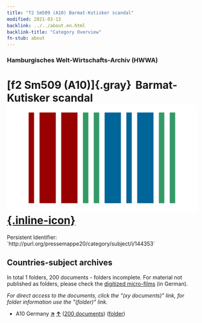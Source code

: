 ```yaml
---
title: "f2 Sm509 (A10) Barmat-Kutisker scandal"
modified: 2021-03-13
backlink: ../../about.en.html
backlink-title: "Category Overview"
fn-stub: about
---
```


### Hamburgisches Welt-Wirtschafts-Archiv (HWWA)

# [f2 Sm509 (A10)]{.gray}&#8201; Barmat-Kutisker scandal &#160; [![Wikidata](/images/Wikidata-logo.svg "Wikidata"){.inline-icon}](http://www.wikidata.org/entity/Q104699617)

<div class="hint">Persistent Identifier: `http://purl.org/pressemappe20/category/subject/i/144353`</div>







## Countries-subject archives





In total 1 folders, 200 documents - folders incomplete.
For material not published as folders, please check the [digitized micro-films](/film/h1_sh.de.html) (in German).

_For direct access to the documents, click the "(xy documents)" link, for folder information use the "(folder)" link._


- A10 Germany [**&nearr;**](../../../geo/i/126128/about.en.html "Germany (all folders)") [**&uarr;**](../../../geo/about.en.html#A10 "Country category system") (<a href="https://pm20.zbw.eu/iiifview/folder/sh/126128,144353" title="about: Germany : Barmat-Kutisker scandal" target="_blank">200 documents</a>) ([folder](../../../../folder/sh/1261xx/126128/1443xx/144353/about.en.html))








